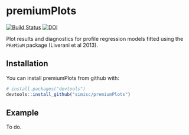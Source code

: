 
<!-- README.md is generated from README.Rmd. Please edit that file -->

# premiumPlots

[![Build
Status](https://travis-ci.com/simisc/premiumPlots.svg?branch=master)](https://travis-ci.com/simisc/premiumPlots)
[![DOI](https://zenodo.org/badge/120929260.svg)](https://zenodo.org/badge/latestdoi/120929260)

Plot results and diagnostics for profile regression models fitted using
the `PReMiuM` package (Liverani et al 2013).

## Installation

You can install premiumPlots from github with:

``` r
# install.packages("devtools")
devtools::install_github("simisc/premiumPlots")
```

## Example

To do.
